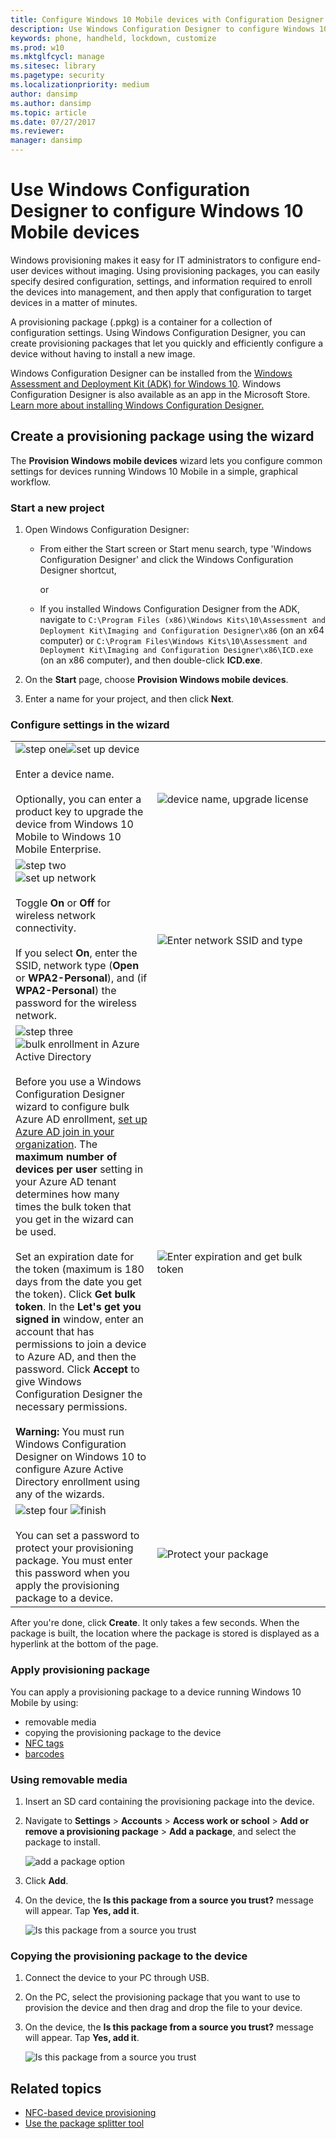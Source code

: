 ```yaml
---
title: Configure Windows 10 Mobile devices with Configuration Designer
description: Use Windows Configuration Designer to configure Windows 10 Mobile devices
keywords: phone, handheld, lockdown, customize
ms.prod: w10
ms.mktglfcycl: manage
ms.sitesec: library
ms.pagetype: security
ms.localizationpriority: medium
author: dansimp
ms.author: dansimp
ms.topic: article
ms.date: 07/27/2017
ms.reviewer: 
manager: dansimp
---
```


# Use Windows Configuration Designer to configure Windows 10 Mobile devices 

Windows provisioning makes it easy for IT administrators to configure end-user devices without imaging. Using provisioning packages, you can easily specify desired configuration, settings, and information required to enroll the devices into management, and then apply that configuration to target devices in a matter of minutes. 

A provisioning package (.ppkg) is a container for a collection of configuration settings. Using Windows Configuration Designer, you can create provisioning packages that let you quickly and efficiently configure a device without having to install a new image.

Windows Configuration Designer can be installed from the [Windows Assessment and Deployment Kit (ADK) for Windows 10](https://developer.microsoft.com/windows/hardware/windows-assessment-deployment-kit). Windows Configuration Designer is also available as an app in the Microsoft Store. [Learn more about installing Windows Configuration Designer.](../provisioning-packages/provisioning-install-icd.md)

## Create a provisioning package using the wizard

The **Provision Windows mobile devices** wizard lets you configure common settings for devices running Windows 10 Mobile in a simple, graphical workflow.

### Start a new project

1. Open Windows Configuration Designer:
   - From either the Start screen or Start menu search, type 'Windows Configuration Designer' and click the Windows Configuration Designer shortcut, 
    
     or
    
   - If you installed Windows Configuration Designer from the ADK, navigate to `C:\Program Files (x86)\Windows Kits\10\Assessment and Deployment Kit\Imaging and Configuration Designer\x86` (on an x64 computer) or `C:\Program Files\Windows Kits\10\Assessment and Deployment Kit\Imaging and Configuration Designer\x86\ICD.exe` (on an x86 computer), and then double-click **ICD.exe**.

2. On the **Start** page, choose **Provision Windows mobile devices**.

3. Enter a name for your project, and then click **Next**.


### Configure settings in the wizard

<table>
<tr><td style="width:45%" valign="top"><img src="../images/one.png" alt="step one"/><img src="../images/set-up-device-mobile.png" alt="set up device"/></br></br>Enter a device name.</br></br> Optionally, you can enter a product key to upgrade the device from Windows 10 Mobile to Windows 10 Mobile Enterprise. </td><td><img src="../images/set-up-device-details-mobile.png" alt="device name, upgrade license"/></td></tr>
<tr><td style="width:45%" valign="top"><img src="../images/two.png" alt="step two"/>  <img src="../images/set-up-network-mobile.png" alt="set up network"/></br></br>Toggle <strong>On</strong> or <strong>Off</strong> for wireless network connectivity. </br></br>If you select <strong>On</strong>, enter the SSID, network type (<strong>Open</strong> or <strong>WPA2-Personal</strong>), and (if <strong>WPA2-Personal</strong>) the password for the wireless network.</td><td><img src="../images/set-up-network-details-mobile.png" alt="Enter network SSID and type"/></td></tr>
<tr><td style="width:45%" valign="top"><img src="../images/three.png" alt="step three"/>  <img src="../images/bulk-enroll-mobile.png" alt="bulk enrollment in Azure Active Directory"/></br></br>Before you use a Windows Configuration Designer wizard to configure bulk Azure AD enrollment, <a href="/azure/active-directory/active-directory-azureadjoin-setup" data-raw-source="[set up Azure AD join in your organization](/azure/active-directory/active-directory-azureadjoin-setup)">set up Azure AD join in your organization</a>. The <strong>maximum number of devices per user</strong> setting in your Azure AD tenant determines how many times the bulk token that you get in the wizard can be used. </br></br> Set an expiration date for the token (maximum is 180 days from the date you get the token). Click <strong>Get bulk token</strong>. In the <strong>Let&#39;s get you signed in</strong> window, enter an account that has permissions to join a device to Azure AD, and then the password. Click <strong>Accept</strong> to give Windows Configuration Designer the necessary permissions.</br></br><strong>Warning:</strong> You must run Windows Configuration Designer on Windows 10 to configure Azure Active Directory enrollment using any of the wizards. </td><td><img src="../images/bulk-enroll-mobile-details.png" alt="Enter expiration and get bulk token"/></td></tr>
<tr><td style="width:45%" valign="top"><img src="../images/four.png" alt="step four"/> <img src="../images/finish-mobile.png" alt="finish"/></br></br>You can set a password to protect your provisioning package. You must enter this password when you apply the provisioning package to a device.</td><td><img src="../images/finish-details-mobile.png" alt="Protect your package"/></td></tr>
</table>

After you're done, click **Create**. It only takes a few seconds. When the package is built, the location where the package is stored is displayed as a hyperlink at the bottom of the page.

### Apply provisioning package

You can apply a provisioning package to a device running Windows 10 Mobile by using:

- removable media 
- copying the provisioning package to the device
- [NFC tags](provisioning-nfc.md)
- [barcodes](provisioning-package-splitter.md)

### Using removable media

1. Insert an SD card containing the provisioning package into the device.
2. Navigate to **Settings** > **Accounts** > **Access work or school** > **Add or remove a provisioning package** > **Add a package**, and select the package to install. 

    ![add a package option](../images/packages-mobile.png)

3. Click **Add**.

4. On the device, the **Is this package from a source you trust?** message will appear. Tap **Yes, add it**.

    ![Is this package from a source you trust](../images/package-trust.png)
    
### Copying the provisioning package to the device

1. Connect the device to your PC through USB.

2. On the PC, select the provisioning package that you want to use to provision the device and then drag and drop the file to your device.

3. On the device, the **Is this package from a source you trust?** message will appear. Tap **Yes, add it**.

    ![Is this package from a source you trust](../images/package-trust.png)


## Related topics

- [NFC-based device provisioning](provisioning-nfc.md)
- [Use the package splitter tool](provisioning-package-splitter.md)